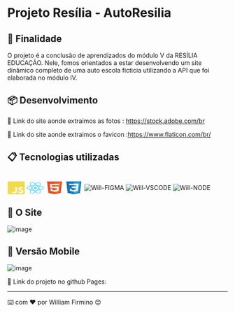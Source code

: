 

# Projeto Resília - AutoResilia


## 🚀 Finalidade

O projeto é a conclusão de aprendizados do módulo V da RESÍLIA EDUCAÇÃO. Nele, fomos orientados a estar desenvolvendo um site dinâmico completo de uma auto escola ficticia utilizando a API que foi elaborada no módulo IV.


## 📦 Desenvolvimento

📌 Link do site aonde extraimos as fotos : https://stock.adobe.com/br

📌 Link do site aonde extraimos o favicon :https://www.flaticon.com/br/

## 📋 Tecnologias utilizadas

<div style="display: inline_block"><br>
  
  <img align="center" alt="Will-Js" height="30" width="40" src="https://raw.githubusercontent.com/devicons/devicon/master/icons/javascript/javascript-plain.svg">
  <img align="center" alt="Will-React" height="30" width="40" src="https://raw.githubusercontent.com/devicons/devicon/master/icons/react/react-original.svg">
  <img align="center" alt="Will-HTML" height="30" width="40" src="https://raw.githubusercontent.com/devicons/devicon/master/icons/html5/html5-original.svg">
  <img align="center" alt="Will-CSS" height="30" width="40" src="https://raw.githubusercontent.com/devicons/devicon/master/icons/css3/css3-original.svg">
  <img align="center" alt="Will-FIGMA" height="30" width="40" src="https://cdn.jsdelivr.net/gh/devicons/devicon/icons/figma/figma-original.svg">
  <img align="center" alt="Will-VSCODE" height="30" width="40" src="https://cdn.jsdelivr.net/gh/devicons/devicon/icons/vscode/vscode-original.svg">
  <img align="center" alt="Will-NODE" height="30" width="40" src="https://cdn.jsdelivr.net/gh/devicons/devicon/icons/nodejs/nodejs-original.svg">
</div>


## 📄 O Site

![image](https://user-images.githubusercontent.com/89873481/176795649-593978b3-3df9-409d-bff3-5fb3ab84d864.png)



## 📄 Versão Mobile

![image](https://user-images.githubusercontent.com/89873481/176797495-6813d74b-d8a4-49a5-b8e0-309a4d9bcd1e.png)


📌 Link do projeto no github Pages:

---
⌨️ com ❤️ por William Firmino 😊
